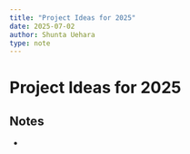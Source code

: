 ```yaml
---
title: "Project Ideas for 2025"
date: 2025-07-02
author: Shunta Uehara
type: note
---
```


# Project Ideas for 2025

## Notes

- 